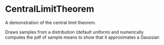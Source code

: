 # CentralLimitTheorem

A demonstration of the central limit theorem.


Draws samples from a distribution (default uniform) and numerically computes the pdf of sample means to show that
it approximates a Gaussian